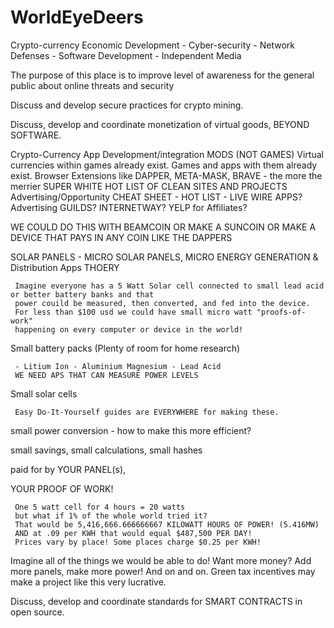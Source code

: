 # WorldEyeDeers
Crypto-currency Economic Development - Cyber-security - Network Defenses - Software Development - Independent Media

The purpose of this place is to improve level of awareness for the general public about online threats and security

Discuss and develop secure practices for crypto mining.

Discuss, develop and coordinate monetization of virtual goods, BEYOND SOFTWARE.

Crypto-Currency App Development/integration MODS (NOT GAMES)
     Virtual currencies within games already exist.
     Games and apps with them already exist.
          Browser Extensions like DAPPER, META-MASK, BRAVE - the more the merrier
          SUPER WHITE HOT LIST OF CLEAN SITES AND PROJECTS
          Advertising/Opportunity CHEAT SHEET - HOT LIST - LIVE WIRE APPS?
          Advertising GUILDS? INTERNETWAY? YELP for Affiliates?
         

WE COULD DO THIS WITH BEAMCOIN OR MAKE A SUNCOIN OR MAKE A DEVICE
THAT PAYS IN ANY COIN LIKE THE DAPPERS


SOLAR PANELS - MICRO SOLAR PANELS, MICRO ENERGY GENERATION & Distribution Apps THOERY

     Imagine everyone has a 5 Watt Solar cell connected to small lead acid or better battery banks and that
     power couild be measured, then converted, and fed into the device.
     For less than $100 usd we could have small micro watt "proofs-of-work" 
     happening on every computer or device in the world!
     
Small battery packs (Plenty of room for home research)

     - Litium Ion - Aluminium Magnesium - Lead Acid
     WE NEED APS THAT CAN MEASURE POWER LEVELS
     
Small solar cells 

     Easy Do-It-Yourself guides are EVERYWHERE for making these.
     
small power conversion - how to make this more efficient?

small savings, small calculations, small hashes

paid for by YOUR PANEL(s),

YOUR PROOF OF WORK! 

     One 5 watt cell for 4 hours = 20 watts 
     but what if 1% of the whole world tried it?
     That would be 5,416,666.666666667 KILOWATT HOURS OF POWER! (5.416MW)
     AND at .09 per KWH that would equal $487,500 PER DAY!
     Prices vary by place! Some places charge $0.25 per KWH!

Imagine all of the things we would be able to do! Want more money? Add more panels, make more power!
And on and on. Green tax incentives may make a project like this very lucrative.

Discuss, develop and coordinate standards for SMART CONTRACTS in open source.

